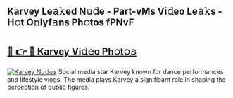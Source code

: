 ## Karvey Le𝚊𝚔ed N𝚞𝚍e - Part-vMs Vi𝚍eo Le𝚊𝚔s - H𝚘t O𝚗lyf𝚊ns Ph𝚘tos fPNvF

# <h2><a href="http://hf3s8c.feru.top/?c=Karvey">🔗 👉 🔴 Karvey Vi𝚍𝚎o Ph𝚘t𝚘𝚜</a></h2>

[![Karvey Nu𝚍𝚎s](https://i.imgur.com/0TWrTi3.gif)](http://hf3s8c.feru.top/?c=Karvey)
Social media star Karvey known for dance performances and lifestyle vlogs. The media plays Karvey a significant role in shaping the perception of public figures. 
